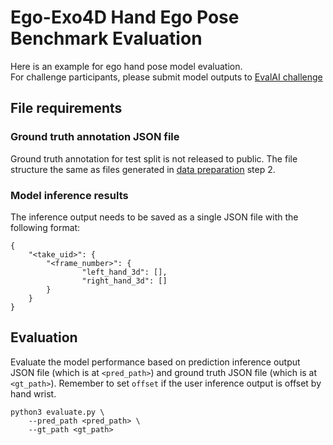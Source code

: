 # Ego-Exo4D Hand Ego Pose Benchmark Evaluation

Here is an example for ego hand pose model evaluation.  
For challenge participants, please submit model outputs to [EvalAI challenge](https://eval.ai/web/challenges/challenge-page/2249/overview)

## File requirements
### Ground truth annotation JSON file 
Ground truth annotation for test split is not released to public. The file structure the same as files generated in 
[data preparation](https://github.com/EGO4D/ego-exo4d-egopose/tree/main/handpose/data_preparation) step 2. 
### Model inference results 
The inference output needs to be saved as a single JSON file with the following format:
```
{
    "<take_uid>": {
        "<frame_number>": {
                "left_hand_3d": [],
                "right_hand_3d": []
        }
    }
}
```

## Evaluation

Evaluate the model performance based on prediction inference output JSON file (which is at `<pred_path>`) and ground truth JSON file (which is at `<gt_path>`). Remember to set `offset` if the user inference output is offset by hand wrist. 
```
python3 evaluate.py \
    --pred_path <pred_path> \
    --gt_path <gt_path> 
```